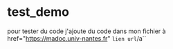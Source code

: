 # test_demo
pour tester du code
j'ajoute du code dans mon fichier
à href="https://madoc.univ-nantes.fr" `lien url`/a``


